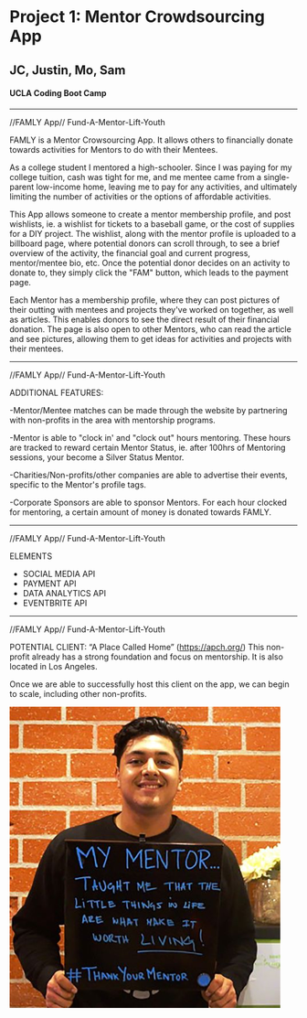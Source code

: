 # Project 1: Mentor Crowdsourcing App
## JC, Justin, Mo, Sam
#### UCLA Coding Boot Camp

---------------------------------------
//FAMLY App// Fund-A-Mentor-Lift-Youth

FAMLY is a Mentor Crowsourcing App. 
It allows others to financially donate towards activities for Mentors to do with their Mentees. 

As a college student I mentored a high-schooler. Since I was paying for my college tuition, cash was tight for me, and me mentee came from a single-parent low-income home, leaving me to pay for any activities, and ultimately limiting the number of activities or the options of affordable activities. 

This App allows someone to create a mentor membership profile, and post wishlists, ie. a wishlist for tickets to a baseball game, or the cost of supplies for a DIY project. The wishlist, along with the mentor profile is uploaded to a billboard page, where potential donors can scroll through, to see a brief overview of the activity, the financial goal and current progress, mentor/mentee bio, etc. Once the potential donor decides on an activity to donate to, they simply click the "FAM" button, which leads to the payment page. 

Each Mentor has a membership profile, where they can post pictures of their outting with mentees and projects they've worked on together, as well as articles. This enables donors to see the direct result of their financial donation. The page is also open to other Mentors, who can read the article and see pictures, allowing them to get ideas for activities and projects with their mentees. 

---------------------------------------

//FAMLY App// Fund-A-Mentor-Lift-Youth

ADDITIONAL FEATURES:

-Mentor/Mentee matches can be made through the website by partnering with non-profits in the area with mentorship programs. 

-Mentor is able to "clock in' and "clock out" hours mentoring. These hours are tracked to reward certain Mentor Status, ie. after 100hrs of Mentoring sessions, your become a Silver Status Mentor. 

-Charities/Non-profits/other companies are able to advertise their events, specific to the Mentor's profile tags. 

-Corporate Sponsors are able to sponsor Mentors. For each hour clocked for mentoring, a certain amount of money is donated towards FAMLY.

---------------------------------------

//FAMLY App// Fund-A-Mentor-Lift-Youth

ELEMENTS

+ SOCIAL MEDIA API
+ PAYMENT API
+ DATA ANALYTICS API
+ EVENTBRITE API

---------------------------------------

//FAMLY App// Fund-A-Mentor-Lift-Youth

POTENTIAL CLIENT: “A Place Called Home” (https://apch.org/)
This non-profit already has a strong foundation and focus on mentorship. It is also located in Los Angeles. 

Once we are able to successfully host this client on the app, we can begin to scale, including other non-profits. 

![Screenshot](mentor1@2x.thumb.jpg)





